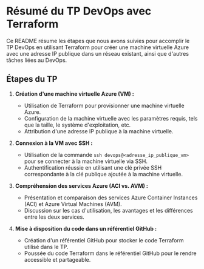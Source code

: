 # Résumé du TP DevOps avec Terraform

Ce README résume les étapes que nous avons suivies pour accomplir le TP DevOps en utilisant Terraform pour créer une machine virtuelle Azure avec une adresse IP publique dans un réseau existant, ainsi que d'autres tâches liées au DevOps.

## Étapes du TP

1. **Création d'une machine virtuelle Azure (VM) :**
   - Utilisation de Terraform pour provisionner une machine virtuelle Azure.
   - Configuration de la machine virtuelle avec les paramètres requis, tels que la taille, le système d'exploitation, etc.
   - Attribution d'une adresse IP publique à la machine virtuelle.

2. **Connexion à la VM avec SSH :**
   - Utilisation de la commande `ssh devops@<adresse_ip_publique_vm>` pour se connecter à la machine virtuelle via SSH.
   - Authentification réussie en utilisant une clé privée SSH correspondante à la clé publique ajoutée à la machine virtuelle.

3. **Compréhension des services Azure (ACI vs. AVM) :**
   - Présentation et comparaison des services Azure Container Instances (ACI) et Azure Virtual Machines (AVM).
   - Discussion sur les cas d'utilisation, les avantages et les différences entre les deux services.

4. **Mise à disposition du code dans un référentiel GitHub :**
   - Création d'un référentiel GitHub pour stocker le code Terraform utilisé dans le TP.
   - Poussée du code Terraform dans le référentiel GitHub pour le rendre accessible et partageable.
